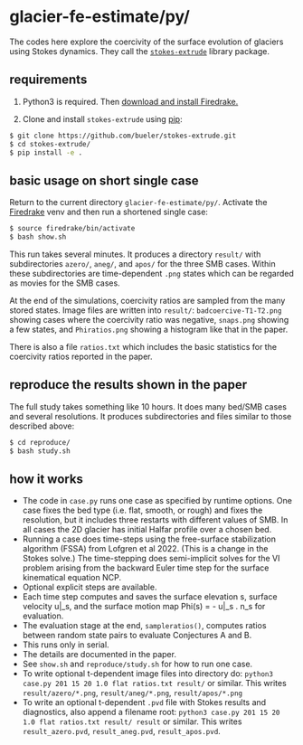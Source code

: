 # glacier-fe-estimate/py/

The codes here explore the coercivity of the surface evolution of glaciers using Stokes dynamics.  They call the [`stokes-extrude`](https://github.com/bueler/stokes-extrude) library package.

## requirements

1. Python3 is required.  Then [download and install Firedrake.](https://www.firedrakeproject.org/download.html)

2. Clone and install `stokes-extrude` using [pip](https://pypi.org/project/pip/):

```bash
$ git clone https://github.com/bueler/stokes-extrude.git
$ cd stokes-extrude/
$ pip install -e .
```

## basic usage on short single case

Return to the current directory `glacier-fe-estimate/py/`.  Activate the [Firedrake](https://www.firedrakeproject.org/) venv and then run a shortened single case:

```bash
$ source firedrake/bin/activate
$ bash show.sh
```

This run takes several minutes.  It produces a directory `result/` with subdirectories `azero/`, `aneg/`, and `apos/` for the three SMB cases.  Within these subdirectories are time-dependent `.png` states which can be regarded as movies for the SMB cases.

At the end of the simulations, coercivity ratios are sampled from the many stored states.  Image files are written into `result/`: `badcoercive-T1-T2.png` showing cases where the coercivity ratio was negative, `snaps.png` showing a few states, and `Phiratios.png` showing a histogram like that in the paper.

There is also a file `ratios.txt` which includes the basic statistics for the coercivity ratios reported in the paper.

## reproduce the results shown in the paper

The full study takes something like 10 hours.  It does many bed/SMB cases and several resolutions.  It produces subdirectories and files similar to those described above:

```bash
$ cd reproduce/
$ bash study.sh
```

## how it works

  * The code in `case.py` runs one case as specified by runtime options.  One case fixes the bed type (i.e. flat, smooth, or rough) and fixes the resolution, but it includes three restarts with different values of SMB.  In all cases the 2D glacier has initial Halfar profile over a chosen bed.
  * Running a case does time-steps using the free-surface stabilization algorithm (FSSA) from Lofgren et al 2022.  (This is a change in the Stokes solve.)  The time-stepping does semi-implicit solves for the VI problem arising from the backward Euler time step for the surface kinematical equation NCP.
  * Optional explicit steps are available.
  * Each time step computes and saves the surface elevation s, surface velocity u|_s, and the surface motion map Phi(s) = - u|_s . n_s for evaluation.
  * The evaluation stage at the end, `sampleratios()`, computes ratios between random state pairs to evaluate Conjectures A and B.
  * This runs only in serial.
  * The details are documented in the paper.
  * See `show.sh` and `reproduce/study.sh` for how to run one case.
  * To write optional t-dependent image files into directory do: `python3 case.py 201 15 20 1.0 flat ratios.txt result/` or similar.  This writes `result/azero/*.png`, `result/aneg/*.png`, `result/apos/*.png`
  * To write an optional t-dependent `.pvd` file with Stokes results and diagnostics, also append a filename root: `python3 case.py 201 15 20 1.0 flat ratios.txt result/ result` or similar.  This writes `result_azero.pvd`, `result_aneg.pvd`, `result_apos.pvd`.
